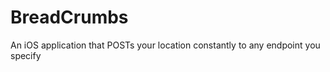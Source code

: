 BreadCrumbs
===========

An iOS application that POSTs your location constantly to any endpoint you specify
